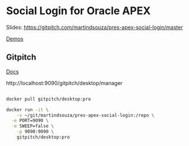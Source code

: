 # Social Login for Oracle APEX

Slides: https://gitpitch.com/martindsouza/pres-apex-social-login/master

[Demos](demo) 

## Gitpitch

[Docs](https://gitpitch.com/docs/)

http://localhost:9090/gitpitch/desktop/manager

```bash

docker pull gitpitch/desktop:pro

docker run -it \
	-v ~/git/martindsouza/pres-apex-social-login:/repo \
  -e PORT=9090 \
  -e SWEEP=false \
	-p 9090:9090 \
	gitpitch/desktop:pro


```